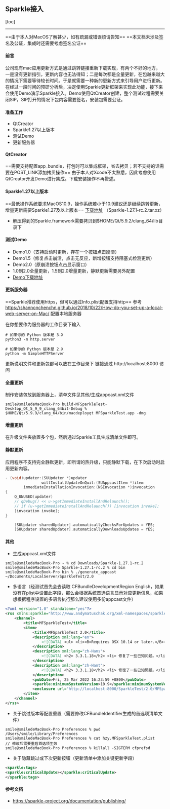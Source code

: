 ## Sparkle接入
[toc]

---

==由于本人对MacOS了解甚少，如有疏漏或错误烦请告知==
==本文档未涉及签名及公证，集成时还需要考虑签名公证==

#### 前言
公司现有mac应用更新方式是通过跳转链接重新下载实现，有两个不好的地方，一是没有更新指引，更新内容也无法得知；二是每次都是全量更新，在包越来越大的情况下需要等待较长时间。于是就需要一种新的更新方式来引导用户进行更新。
在经过一段时间的预研分析后，决定使用Sparkle更新框架来实现此功能，接下来会使用Demo演示Sparkle接入。Demo使用QtCreator创建，整个测试过程需要关闭SIP，SIP打开的情况下包内容需要签名，安装包需要公证。

#### 准备工作
- QtCreator
- Sparkle1.27以上版本
- 测试Demo
- 更新服务器

#### QtCreator
==需要支持配置app_bundle，打包时可以集成框架，省去拷贝；若不支持的话需要在POST_LINK添加拷贝操作==
由于本人对Xcode不太熟悉，因此考虑使用QtCreator开发Demo进行集成。下载安装操作不再赘述。

#### Sparkle1.27以上版本
==最低操作系统要求MacOS10.9，操作系统若小于10.9建议还是继续跳转更新，增量更新需要Sparkle1.27及以上版本==
[下载地址](https://github.com/sparkle-project/Sparkle/releases/tag/1.27.1-rc.2) （Sparkle-1.27.1-rc.2.tar.xz）
- 解压得到的Sparkle.framework需要拷贝到$HOME/Qt/5.9.2/clang_64/lib目录下

#### 测试Demo
- Demo1.0（支持启动时更新，存在一个按钮点击崩溃）
- Demo1.5（修复点击崩溃，点击无反应，新增按钮支持阻塞式检测更新）
- Demo2.0（原崩溃按钮点击显示窗口）
- 1.0到2.0全量更新，1.5到2.0增量更新，静默更新需要另外配置
- [Demo下载地址](https://note.youdao.com/)

#### 更新服务器
==Sparkle推荐使用https，但可以通过Info.plist配置支持http==
参考 https://shannonchenchn.github.io/2018/10/22/How-do-you-set-up-a-local-web-server-on-Mac/ 配置本地服务器

在你想要作为服务器的工作目录下输入
```shell
# 如果你的 Python 版本是 3.X
python3 -m http.server

# 如果你的 Python 版本是 2.X
python -m SimpleHTTPServer
```
更新说明文件和更新包都可以放在工作目录下
链接通过 http://localhost:8000 访问

#### 全量更新
制作安装包放到服务器上，清单文件见其他/生成appcast.xml文件

```
smile@smiledeMacBook-Pro build-MFSparkleTest-Desktop_Qt_5_9_9_clang_64bit-Debug % $HOME/Qt/5.9.9/clang_64/bin/macdeployqt MFSparkleTest.app -dmg
```

#### 增量更新
在升级文件夹放置多个包，然后通过Sparkle工具生成清单文件即可。

#### 静默更新
应用程序不支持完全静默更新，即所谓的热升级，只能静默下载，在下次启动时启用更新内容。

```objective-c
- (void)updater:(SUUpdater *)updater
                willInstallUpdateOnQuit:(SUAppcastItem *)item
        immediateInstallationInvocation:(NSInvocation *)invocation
{
    Q_UNUSED(updater)
    // qDebug() << u->getImmediateInstallAndRelaunch();
    // if (u->getImmediateInstallAndRelaunch()) [invocation invoke];
    [invocation invoke];
}

    [SUUpdater sharedUpdater].automaticallyChecksForUpdates = YES;
    [SUUpdater sharedUpdater].automaticallyDownloadsUpdates = YES;
```

#### 其他
- 生成appcast.xml文件

```
smile@smiledeMacBook-Pro ~ % cd Downloads/Sparkle-1.27.1-rc.2
smile@smiledeMacBook-Pro Sparkle-1.27.1-rc.2 % cd bin 
smile@smiledeMacBook-Pro bin % ./generate_appcast ~/Documents/LocalServer/SparkleTest/2.0 
```
- 多语言（经测试首先会去读取    <key>CFBundleDevelopmentRegion</key>
    <string>English</string>，如果没有在plist中设置此字段，那么会根据系统首选语言显示对应更新信息，如果想根据程序设置的多语言执行那么建议使用多份appcast文件）

```xml
<?xml version="1.0" standalone="yes"?>
<rss xmlns:sparkle="http://www.andymatuschak.org/xml-namespaces/sparkle" version="2.0">
    <channel>
        <title>MFSparkleTest</title>
        <item>
            <title>MFSparkleTest 2.0</title>
            <description xml:lang="en">
                <![CDATA[ <ul> <li><B>Requires OSX 10.14 or later.</B></li> <li>Launch SoqlX directly from Trapdoor.</li> <li>Updated to support Dark Mode and Apple Silicon.</li> <li>Can now launch any valid app directly from the menu (instead of having to set it as the app).</li> <li>Updated to current version of Sparkle. (The auto updater feature)</li> </ul> ]]>
            </description>
            <description xml:lang="zh-Hans">
                <![CDATA[ <h2> 3.3.1.18</h2> <li> 修复了一些已知问题。</li> ]]>
            </description>
            <description xml:lang="zh-Hant">
                <![CDATA[ <h2> 3.3.1.18</h2> <li> 修復了一些已知問題。</li> ]]>
            </description>
            <pubDate>Fri, 25 Mar 2022 16:23:59 +0800</pubDate>
            <sparkle:minimumSystemVersion>10.9</sparkle:minimumSystemVersion>
            <enclosure url="http://localhost:8000/SparkleTest/2.0/MFSparkleTest.dmg" sparkle:version="2.0" sparkle:shortVersionString="MFSparkleTest 2.0" length="11581114" type="application/octet-stream" sparkle:edSignature="gZNjnCAcKWeXk7trowk2Ct51WCignlwbcyh7jU/flpEWVaGQAd3Btx9OIVjgvexZkb1fvWJL3MgxCKKF10XWBA=="/>
        </item>
    </channel>
</rss>
```
- 关于跳过版本等配置重置（需要修改CFBundleIdentifier生成的首选项清单文件）

```
smile@smiledeMacBook-Pro Preferences % pwd
/Users/smile/Library/Preferences
smile@smiledeMacBook-Pro Preferences % cat hzy.MFSparkleTest.plist 
// 修改后需要重启首选项生效
smile@smiledeMacBook-Pro Preferences % killall -SIGTERM cfprefsd
```

- 关于隐藏跳过或下次更新按钮（更新清单中添加关键更新字段）

```xml
<sparkle:tags>
<sparkle:criticalUpdate></sparkle:criticalUpdate>
</sparkle:tags>
```
#### 参考文档
- https://sparkle-project.org/documentation/publishing/
